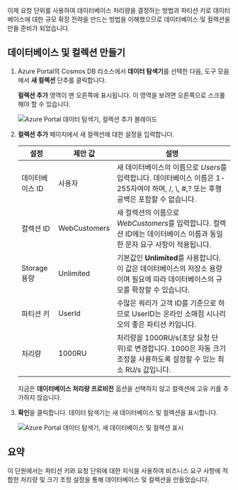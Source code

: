 이제 요청 단위를 사용하여 데이터베이스 처리량을 결정하는 방법과 파티션 키로 데이터베이스에 대한 규모 확장 전략을 만드는 방법을 이해했으므로 데이터베이스 및 컬렉션을 만들 준비가 되었습니다.

## <a name="creating-your-database-and-collection"></a>데이터베이스 및 컬렉션 만들기

1. Azure Portal의 Cosmos DB 리소스에서 **데이터 탐색기**를 선택한 다음, 도구 모음에서 **새 컬렉션** 단추를 클릭합니다.
    
    **컬렉션 추가** 영역이 맨 오른쪽에 표시됩니다. 이 영역을 보려면 오른쪽으로 스크롤해야 할 수 있습니다.

    ![Azure Portal 데이터 탐색기, 컬렉션 추가 블레이드](../media-draft/5-azure-cosmosdb-data-explorer.png)

1. **컬렉션 추가** 페이지에서 새 컬렉션에 대한 설정을 입력합니다.

    설정 | 제안 값 | 설명
    --------|-----------------|-------------
    데이터베이스 ID      | 사용자         | 새 데이터베이스의 이름으로 *Users*를 입력합니다. 데이터베이스 이름은 1-255자여야 하며, /, \\, #,? 또는 후행 공백은 포함할 수 없습니다.
    컬렉션 ID    | WebCustomers  | 새 컬렉션의 이름으로 *WebCustomers*를 입력합니다. 컬렉션 ID에는 데이터베이스 이름과 동일한 문자 요구 사항이 적용됩니다.
    Storage 용량 | Unlimited     | 기본값인 **Unlimited**를 사용합니다. 이 값은 데이터베이스의 저장소 용량이며 필요에 따라 데이터베이스의 규모를 확장할 수 있습니다.
    파티션 키    | UserId        | 수많은 쿼리가 고객 ID를 기준으로 하므로 UserID는 온라인 소매점 시나리오의 좋은 파티션 키입니다.
    처리량       |1000RU        | 처리량을 1000RU/s(초당 요청 단위)로 변경합니다. 1000은 자동 크기 조정을 사용하도록 설정할 수 있는 최소 RU/s 값입니다.
    
    지금은 **데이터베이스 처리량 프로비전** 옵션을 선택하지 않고 컬렉션에 고유 키를 추가하지 않습니다.
    
1. **확인**을 클릭합니다. 데이터 탐색기는 새 데이터베이스 및 컬렉션을 표시합니다.

    ![Azure Portal 데이터 탐색기, 새 데이터베이스 및 컬렉션 표시](../media-draft/5-azure-cosmos-db-new-collection.png)

## <a name="summary"></a>요약

이 단원에서는 파티션 키와 요청 단위에 대한 지식을 사용하여 비즈니스 요구 사항에 적합한 처리량 및 크기 조정 설정을 통해 데이터베이스 및 컬렉션을 만들었습니다.